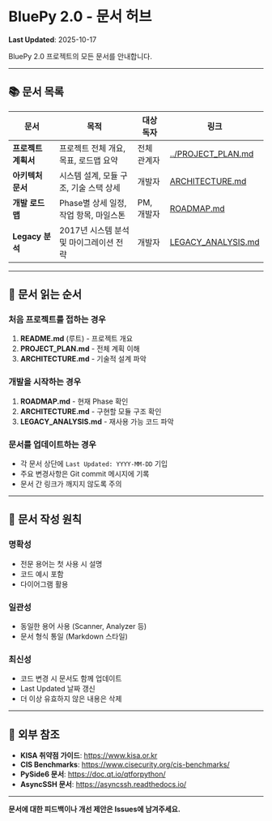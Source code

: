 # BluePy 2.0 - 문서 허브

**Last Updated**: 2025-10-17

BluePy 2.0 프로젝트의 모든 문서를 안내합니다.

---

## 📚 문서 목록

| 문서 | 목적 | 대상 독자 | 링크 |
|------|------|----------|------|
| **프로젝트 계획서** | 프로젝트 전체 개요, 목표, 로드맵 요약 | 전체 관계자 | [../PROJECT_PLAN.md](../PROJECT_PLAN.md) |
| **아키텍처 문서** | 시스템 설계, 모듈 구조, 기술 스택 상세 | 개발자 | [ARCHITECTURE.md](ARCHITECTURE.md) |
| **개발 로드맵** | Phase별 상세 일정, 작업 항목, 마일스톤 | PM, 개발자 | [ROADMAP.md](ROADMAP.md) |
| **Legacy 분석** | 2017년 시스템 분석 및 마이그레이션 전략 | 개발자 | [LEGACY_ANALYSIS.md](LEGACY_ANALYSIS.md) |

---

## 📖 문서 읽는 순서

### 처음 프로젝트를 접하는 경우
1. **README.md** (루트) - 프로젝트 개요
2. **PROJECT_PLAN.md** - 전체 계획 이해
3. **ARCHITECTURE.md** - 기술적 설계 파악

### 개발을 시작하는 경우
1. **ROADMAP.md** - 현재 Phase 확인
2. **ARCHITECTURE.md** - 구현할 모듈 구조 확인
3. **LEGACY_ANALYSIS.md** - 재사용 가능 코드 파악

### 문서를 업데이트하는 경우
- 각 문서 상단에 `Last Updated: YYYY-MM-DD` 기입
- 주요 변경사항은 Git commit 메시지에 기록
- 문서 간 링크가 깨지지 않도록 주의

---

## 📝 문서 작성 원칙

### 명확성
- 전문 용어는 첫 사용 시 설명
- 코드 예시 포함
- 다이어그램 활용

### 일관성
- 동일한 용어 사용 (Scanner, Analyzer 등)
- 문서 형식 통일 (Markdown 스타일)

### 최신성
- 코드 변경 시 문서도 함께 업데이트
- Last Updated 날짜 갱신
- 더 이상 유효하지 않은 내용은 삭제

---

## 🔗 외부 참조

- **KISA 취약점 가이드**: https://www.kisa.or.kr
- **CIS Benchmarks**: https://www.cisecurity.org/cis-benchmarks/
- **PySide6 문서**: https://doc.qt.io/qtforpython/
- **AsyncSSH 문서**: https://asyncssh.readthedocs.io/

---

**문서에 대한 피드백이나 개선 제안은 Issues에 남겨주세요.**